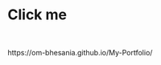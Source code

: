 <h1>Click me</h1> <br>
<p style:"font-size:30px; font-weight:600;">https://om-bhesania.github.io/My-Portfolio/</p>
